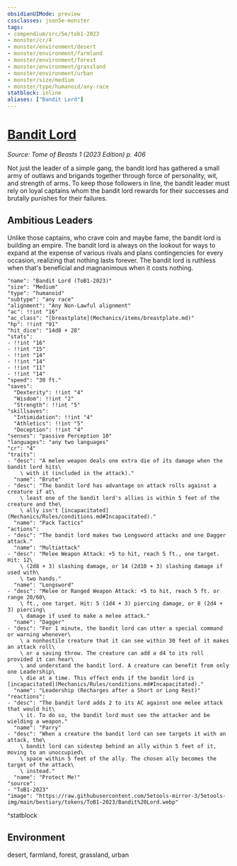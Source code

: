 ```yaml
---
obsidianUIMode: preview
cssclasses: json5e-monster
tags:
- compendium/src/5e/tob1-2023
- monster/cr/4
- monster/environment/desert
- monster/environment/farmland
- monster/environment/forest
- monster/environment/grassland
- monster/environment/urban
- monster/size/medium
- monster/type/humanoid/any-race
statblock: inline
aliases: ["Bandit Lord"]
---
```

# [Bandit Lord](Mechanics\bestiary\humanoid/bandit-lord-tob1-2023.md)
*Source: Tome of Beasts 1 (2023 Edition) p. 406*  

Not just the leader of a simple gang, the bandit lord has gathered a small army of outlaws and brigands together through force of personality, wit, and strength of arms. To keep those followers in line, the bandit leader must rely on loyal captains whom the bandit lord rewards for their successes and brutally punishes for their failures.

## Ambitious Leaders

Unlike those captains, who crave coin and maybe fame, the bandit lord is building an empire. The bandit lord is always on the lookout for ways to expand at the expense of various rivals and plans contingencies for every occasion, realizing that nothing lasts forever. The bandit lord is ruthless when that's beneficial and magnanimous when it costs nothing.

```statblock
"name": "Bandit Lord (ToB1-2023)"
"size": "Medium"
"type": "humanoid"
"subtype": "any race"
"alignment": "Any Non-Lawful alignment"
"ac": !!int "16"
"ac_class": "[breastplate](Mechanics/items/breastplate.md)"
"hp": !!int "91"
"hit_dice": "14d8 + 28"
"stats":
- !!int "16"
- !!int "15"
- !!int "14"
- !!int "14"
- !!int "11"
- !!int "14"
"speed": "30 ft."
"saves":
  "Dexterity": !!int "4"
  "Wisdom": !!int "2"
  "Strength": !!int "5"
"skillsaves":
  "Intimidation": !!int "4"
  "Athletics": !!int "5"
  "Deception": !!int "4"
"senses": "passive Perception 10"
"languages": "any two languages"
"cr": "4"
"traits":
- "desc": "A melee weapon deals one extra die of its damage when the bandit lord hits\
    \ with it (included in the attack)."
  "name": "Brute"
- "desc": "The bandit lord has advantage on attack rolls against a creature if at\
    \ least one of the bandit lord's allies is within 5 feet of the creature and the\
    \ ally isn't [incapacitated](Mechanics/Rules/conditions.md#Incapacitated)."
  "name": "Pack Tactics"
"actions":
- "desc": "The bandit lord makes two Longsword attacks and one Dagger attack."
  "name": "Multiattack"
- "desc": "Melee Weapon Attack: +5 to hit, reach 5 ft., one target. Hit: 12\
    \ (2d8 + 3) slashing damage, or 14 (2d10 + 3) slashing damage if used with\
    \ two hands."
  "name": "Longsword"
- "desc": "Melee or Ranged Weapon Attack: +5 to hit, reach 5 ft. or range 20/60\
    \ ft., one target. Hit: 5 (1d4 + 3) piercing damage, or 8 (2d4 + 3) piercing\
    \ damage if used to make a melee attack."
  "name": "Dagger"
- "desc": "For 1 minute, the bandit lord can utter a special command or warning whenever\
    \ a nonhostile creature that it can see within 30 feet of it makes an attack roll\
    \ or a saving throw. The creature can add a d4 to its roll provided it can hear\
    \ and understand the bandit lord. A creature can benefit from only one Leadership\
    \ die at a time. This effect ends if the bandit lord is [incapacitated](Mechanics/Rules/conditions.md#Incapacitated)."
  "name": "Leadership (Recharges after a Short or Long Rest)"
"reactions":
- "desc": "The bandit lord adds 2 to its AC against one melee attack that would hit\
    \ it. To do so, the bandit lord must see the attacker and be wielding a weapon."
  "name": "Parry"
- "desc": "When a creature the bandit lord can see targets it with an attack, the\
    \ bandit lord can sidestep behind an ally within 5 feet of it, moving to an unoccupied\
    \ space within 5 feet of the ally. The chosen ally becomes the target of the attack\
    \ instead."
  "name": "Protect Me!"
"source":
- "ToB1-2023"
"image": "https://raw.githubusercontent.com/5etools-mirror-3/5etools-img/main/bestiary/tokens/ToB1-2023/Bandit%20Lord.webp"
```
^statblock

## Environment

desert, farmland, forest, grassland, urban